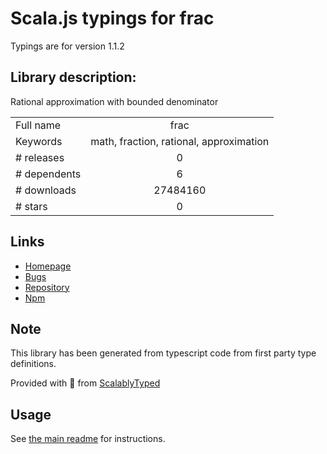 
# Scala.js typings for frac

Typings are for version 1.1.2

## Library description:
Rational approximation with bounded denominator

|                    |                 |
| ------------------ | :-------------: |
| Full name          | frac |
| Keywords           | math, fraction, rational, approximation |
| # releases         | 0 |
| # dependents       | 6 |
| # downloads        | 27484160 |
| # stars            | 0 |

## Links
- [Homepage](http://sheetjs.com/opensource)
- [Bugs](https://github.com/SheetJS/frac/issues)
- [Repository](https://github.com/SheetJS/frac)
- [Npm](https://www.npmjs.com/package/frac)
    


## Note
This library has been generated from typescript code from first party type definitions.

Provided with :purple_heart: from [ScalablyTyped](https://github.com/oyvindberg/ScalablyTyped)

## Usage
See [the main readme](../../readme.md) for instructions.


